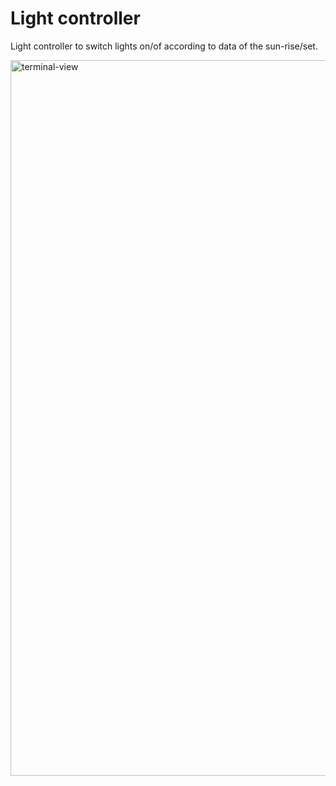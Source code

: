 # Light controller
Light controller to switch lights on/of according to data of the sun-rise/set.

<img width="1145" alt="terminal-view" src="https://user-images.githubusercontent.com/15052685/148351573-17ebbc33-a429-4c45-bea1-a02fada239e8.png">
